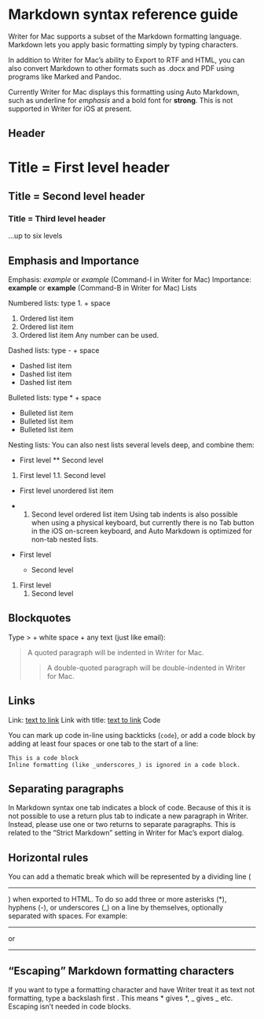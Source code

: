 Markdown syntax reference guide
===============================
Writer for Mac supports a subset of the Markdown formatting language. 
Markdown lets you apply basic formatting simply by typing characters.

In addition to Writer for Mac’s ability to Export to RTF and HTML, 
you can also convert Markdown to other formats such as .docx and PDF using programs like Marked and Pandoc.

Currently Writer for Mac displays this formatting using Auto Markdown, such as underline for *emphasis* and a bold font for **strong**. This is not supported in Writer for iOS at present.

Header
------

# Title = First level header
## Title = Second level header
### Title = Third level header
…up to six levels

Emphasis and Importance
-----------------------
Emphasis: *example* or _example_ (Command-I in Writer for Mac)
Importance: **example** or __example__ (Command-B in Writer for Mac)
Lists

Numbered lists: type 1. + space

1. Ordered list item
2. Ordered list item
3. Ordered list item
Any number can be used.

Dashed lists: type - + space

- Dashed list item
- Dashed list item
- Dashed list item



Bulleted lists: type * + space

* Bulleted list item
* Bulleted list item
* Bulleted list item


Nesting lists: You can also nest lists several levels deep, and combine them:

   * First level
  ** Second level

  1. First level
  1.1. Second level

   * First level unordered list item
* 1. Second level ordered list item
Using tab indents is also possible when using a physical keyboard, but currently there is no Tab button in the iOS on-screen keyboard, and Auto Markdown is optimized for non-tab nested lists.

* First level
    * Second level

1. First level
    1. Second level
    
Blockquotes
-----------
Type > + white space + any text (just like email):

> A quoted paragraph will be indented in Writer for Mac.
>> A double-quoted paragraph will be double-indented in Writer for Mac.

Links
-----
Link: [text to link](http://example.com/)
Link with title: [text to link](http://example.com/ "optional title")
Code

You can mark up code in-line using backticks (`code`), or add a code block by adding at least four spaces or one tab to the start of a line:

	This is a code block
	Inline formatting (like _underscores_) is ignored in a code block.

Separating paragraphs
---------------------
In Markdown syntax one tab indicates a block of code. Because of this it is not possible to use a return plus tab to indicate a new paragraph in Writer. Instead, please use one or two returns to separate paragraphs. This is related to the “Strict Markdown” setting in Writer for Mac’s export dialog.

Horizontal rules
----------------
You can add a thematic break which will be represented by a dividing line (<hr>) when exported to HTML. To do so add three or more asterisks (\*), hyphens (\-), or underscores (\_) on a line by themselves, optionally separated with spaces. For example:

* * *
or

-------------

“Escaping” Markdown formatting characters
-----------------------------------------
If you want to type a formatting character and have Writer treat it as text not formatting, type a backslash first \. This means \* gives *, \_ gives _ 
etc. Escaping isn’t needed in code blocks.

